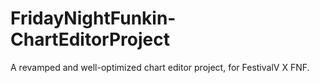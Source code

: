 # FridayNightFunkin-ChartEditorProject
 A revamped and well-optimized chart editor project, for FestivalV X FNF.
